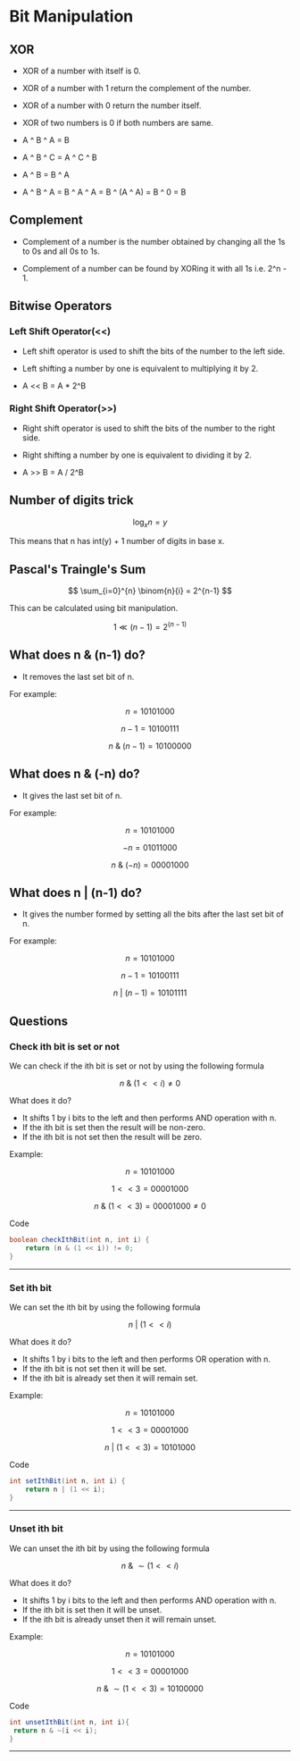 # Bit Manipulation

## XOR

- XOR of a number with itself is 0.

- XOR of a number with 1 return the complement of the number.

- XOR of a number with 0 return the number itself.

- XOR of two numbers is 0 if both numbers are same.

- A ^ B ^ A = B

- A ^ B ^ C = A ^ C ^ B

- A ^ B = B ^ A

- A ^ B ^ A = B ^ A ^ A = B ^ (A ^ A) = B ^ 0 = B

## Complement

- Complement of a number is the number obtained by changing all the 1s to 0s and all 0s to 1s.

- Complement of a number can be found by XORing it with all 1s i.e. 2^n - 1.

## Bitwise Operators

### Left Shift Operator(<<)

- Left shift operator is used to shift the bits of the number to the left side.

- Left shifting a number by one is equivalent to multiplying it by 2.

- A << B = A \* 2^B

### Right Shift Operator(>>)

- Right shift operator is used to shift the bits of the number to the right side.

- Right shifting a number by one is equivalent to dividing it by 2.

- A >> B = A / 2^B

## Number of digits trick

$$
\log_x{n} = y
$$

This means that n has int(y) + 1 number of digits in base x.

## Pascal's Traingle's Sum

$$
\sum_{i=0}^{n} \binom{n}{i} = 2^{n-1}
$$

This can be calculated using bit manipulation.

$$
1 \ll (n-1) = 2^{(n-1)}
$$

## What does n & (n-1) do?

- It removes the last set bit of n.

For example:

$$
n = 10101000
$$

$$
n-1 = 10100111
$$

$$
n\  \& \ (n-1) = 10100000
$$

## What does n & (-n) do?

- It gives the last set bit of n.

For example:

$$
n = 10101000
$$

$$
-n = 01011000
$$

$$
n\  \& \ (-n) = 00001000
$$

## What does n | (n-1) do?

- It gives the number formed by setting all the bits after the last set bit of n.

For example:

$$
n = 10101000
$$

$$
n-1 = 10100111
$$

$$
n\  | \ (n-1) = 10101111
$$

## Questions

### Check ith bit is set or not

We can check if the ith bit is set or not by using the following formula

$$
n\  \& \ (1 << i) \neq 0
$$

What does it do?

- It shifts 1 by i bits to the left and then performs AND operation with n.
- If the ith bit is set then the result will be non-zero.
- If the ith bit is not set then the result will be zero.

Example:

$$
n = 10101000
$$

$$
1 << 3 = 00001000
$$

$$
n\  \& \ (1 << 3) = 00001000 \neq 0
$$

Code

```java
boolean checkIthBit(int n, int i) {
    return (n & (1 << i)) != 0;
}
```

---

### Set ith bit

We can set the ith bit by using the following formula

$$
n\  | \ (1 << i)
$$

What does it do?

- It shifts 1 by i bits to the left and then performs OR operation with n.
- If the ith bit is not set then it will be set.
- If the ith bit is already set then it will remain set.

Example:

$$
n = 10101000
$$

$$
1 << 3 = 00001000
$$

$$
n\  | \ (1 << 3) = 10101000
$$

Code

```java
int setIthBit(int n, int i) {
    return n | (1 << i);
}
```

---

### Unset ith bit

We can unset the ith bit by using the following formula

$$
n\  \& \ \sim (1 << i)
$$

What does it do?

- It shifts 1 by i bits to the left and then performs AND operation with n.
- If the ith bit is set then it will be unset.
- If the ith bit is already unset then it will remain unset.

Example:

$$
n = 10101000
$$

$$
1 << 3 = 00001000
$$

$$
n\  \& \ \sim (1 << 3) = 10100000
$$

Code

```java
int unsetIthBit(int n, int i){
 return n & ~(i << i);
}
```

---
